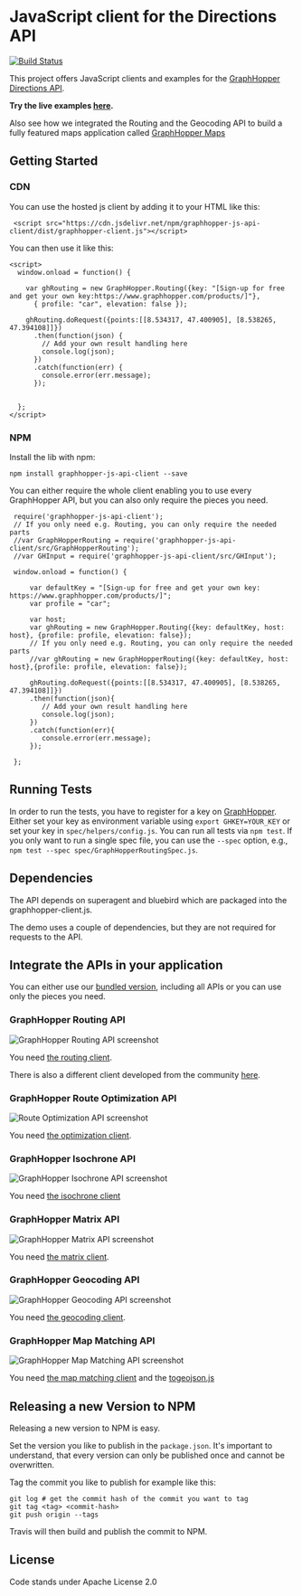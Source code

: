 # JavaScript client for the Directions API

[![Build Status](https://travis-ci.org/graphhopper/directions-api-js-client.svg?branch=master)](https://travis-ci.org/graphhopper/directions-api-js-client)

This project offers JavaScript clients and examples for the [GraphHopper Directions API](https://graphhopper.com).

**Try the live examples [here](https://graphhopper.com/api/1/examples/).**

Also see how we integrated the Routing and the Geocoding API to build a fully featured maps application called [GraphHopper Maps](https://graphhopper.com/maps/)

## Getting Started

### CDN

You can use the hosted js client by adding it to your HTML like this:

```
 <script src="https://cdn.jsdelivr.net/npm/graphhopper-js-api-client/dist/graphhopper-client.js"></script>
```

You can then use it like this:
```
<script>
  window.onload = function() {

    var ghRouting = new GraphHopper.Routing({key: "[Sign-up for free and get your own key:https://www.graphhopper.com/products/]"},
      { profile: "car", elevation: false });

    ghRouting.doRequest({points:[[8.534317, 47.400905], [8.538265, 47.394108]]})
      .then(function(json) {
        // Add your own result handling here
        console.log(json);
      })
      .catch(function(err) {
        console.error(err.message);
      });


  };
</script>
```

### NPM

Install the lib with npm:

```npm install graphhopper-js-api-client --save```

You can either require the whole client enabling you to use every GraphHopper API, but you can also only require the pieces you need.
```
 require('graphhopper-js-api-client');
 // If you only need e.g. Routing, you can only require the needed parts
 //var GraphHopperRouting = require('graphhopper-js-api-client/src/GraphHopperRouting');
 //var GHInput = require('graphhopper-js-api-client/src/GHInput');
 
 window.onload = function() {
 
     var defaultKey = "[Sign-up for free and get your own key: https://www.graphhopper.com/products/]";
     var profile = "car";
 
     var host;
     var ghRouting = new GraphHopper.Routing({key: defaultKey, host: host}, {profile: profile, elevation: false});
     // If you only need e.g. Routing, you can only require the needed parts
     //var ghRouting = new GraphHopperRouting({key: defaultKey, host: host},{profile: profile, elevation: false});
 
     ghRouting.doRequest({points:[[8.534317, 47.400905], [8.538265, 47.394108]]})
     .then(function(json){
        // Add your own result handling here
        console.log(json);
     })
     .catch(function(err){
        console.error(err.message);
     });
 
 };
```

## Running Tests

In order to run the tests, you have to register for a key on [GraphHopper](https://www.graphhopper.com/).
Either set your key as environment variable using `export GHKEY=YOUR_KEY` or set your key in `spec/helpers/config.js`.
You can run all tests via `npm test`. 
If you only want to run a single spec file, you can use the `--spec` option, e.g., `npm test --spec spec/GraphHopperRoutingSpec.js`.

## Dependencies

The API depends on superagent and bluebird which are packaged into the graphhopper-client.js.

The demo uses a couple of dependencies, but they are not required for requests to the API.

## Integrate the APIs in your application

You can either use our [bundled version](./dist/graphhopper-client.js), including all APIs or you can use only the 
pieces you need.

### GraphHopper Routing API

![GraphHopper Routing API screenshot](./img/screenshot-routing.png)

You need [the routing client](./src/GraphHopperRouting.js).

There is also a different client developed from the community [here](https://www.npmjs.com/package/lrm-graphhopper).

### GraphHopper Route Optimization API

![Route Optimization API screenshot](./img/screenshot-vrp.png)

You need [the optimization client](./src/GraphHopperOptimization.js).

### GraphHopper Isochrone API

![GraphHopper Isochrone API screenshot](https://raw.githubusercontent.com/graphhopper/directions-api/master/img/isochrone-example.png)

You need [the isochrone client](./src/GraphHopperIsochrone.js)

### GraphHopper Matrix API

![GraphHopper Matrix API screenshot](./img/screenshot-matrix.png)

You need [the matrix client](./src/GraphHopperMatrix.js).

### GraphHopper Geocoding API

![GraphHopper Geocoding API screenshot](./img/screenshot-geocoding.png)

You need [the geocoding client](./src/GraphHopperGeocoding.js).

### GraphHopper Map Matching API

![GraphHopper Map Matching API screenshot](./img/screenshot-map-matching.png)

You need [the map matching client](./src/GraphHopperMapMatching.js) and the 
[togeojson.js](./js/togeojson.js)

## Releasing a new Version to NPM

Releasing a new version to NPM is easy.

Set the version you like to publish in the `package.json`. It's important to understand, that every version can only be published once and cannot be overwritten.

Tag the commit you like to publish for example like this:
```
git log # get the commit hash of the commit you want to tag
git tag <tag> <commit-hash>
git push origin --tags
```

Travis will then build and publish the commit to NPM.

## License

Code stands under Apache License 2.0
